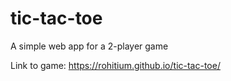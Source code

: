 # tic-tac-toe

A simple web app for a 2-player game

Link to game: https://rohitium.github.io/tic-tac-toe/
